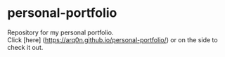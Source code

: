 # personal-portfolio
Repository for my personal portfolio. \
Click [here] (https://arq0n.github.io/personal-portfolio/) or on the side to check it out. 
